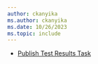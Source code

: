 ```yaml
---
author: ckanyika
ms.author: ckanyika
ms.date: 10/26/2023
ms.topic: include
---
```


- [Publish Test Results Task](#publish-test-results-task)